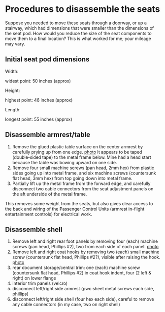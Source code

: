 # Procedures to disassemble the seats

Suppose you needed to move these seats through a doorway, or up a stairway, which had dimensions that were smaller than the dimensions of the seat pod. How would you reduce the size of the seat components to move them to a final location? This is what worked for me; your mileage may vary.

## Initial seat pod dimensions

Width:

  widest point: 50 inches (approx)

Height:

  highest point: 46 inches (approx)

Length:

  longest point: 55 inches (approx)
  
## Disassemble armrest/table

1. Remove the glued plastic table surface on the center armrest by carefully prying up from one edge. [photo](../media/002-armrest-table.jpg) It appears to be taped (double-sided tape) to the metal frame below. Mine had a head start because the table was bowing upward on one side.
2. Remove four small machine screws (pan head, 2mm hex) from plastic sides going up into metal frame, and six machine screws (countersunk flat head, 3mm hex) from top going down into metal frame.
3. Partially lift up the metal frame from the forward edge, and carefully disconnect two cable connectors from the seat adjustment panels on the aft underside of the metal frame.

This removes some weight from the seats, but also gives clear access to the back and wiring of the Passenger Control Units (armrest in-flight entertainment controls) for electrical work.

## Disassemble shell

1. Remove left and right rear foot panels by removing four (each) machine screws (pan head, Phillips #2), two from each side of each panel. [photo](../media/003-rear-panels.jpg)
2. Remove left and right coat hooks by removing two (each) small machine screw (countersunk flat head, Phillips #2?), visible after raising the hook. [photo](../media/004-coat-hooks.jpg)
3. rear document storage/central trim: one (each) machine screw (countersunk flat head, Phillips #2) in coat hook indent, four (2 left & right) on lower flange
4. interior trim panels (velcro)
5. disconnect left/right side armrest (pwo sheet metal screws each side, phillips)
6. disconnect left/right side shell (four hex each side), careful to remove any cable connectors (in my case, two on right shell)

